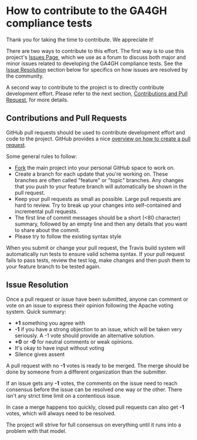 # How to contribute to the GA4GH compliance tests

Thank you for taking the time to contribute. We appreciate it!

There are two ways to contribute to this effort. The first way is to use this 
project's [Issues Page](https://github.com/ga4gh/compliance/issues), which we 
use as a forum to discuss both major and minor issues related to developing 
the GA4GH compliance tests. See the [Issue Resolution](#issue_resolution) 
section below for specifics on how issues are resolved by the community.

A second way to contribute to the project is to directly contribute 
development effort. Please refer to the next section, 
[Contributions and Pull Request](#pull_request), for more details.

<a name="pull_request"></a>
## Contributions and Pull Requests

GitHub pull requests should be used to contribute development effort 
and code to the project. GitHub provides a nice 
[overview on how to create a pull request](https://help.github.com/articles/creating-a-pull-request).

Some general rules to follow:

* [Fork](https://help.github.com/articles/fork-a-repo) the main project 
  into your personal GitHub space to work on.
* Create a branch for each update that you're working on. These branches 
  are often called "feature" or "topic" branches. Any changes that you 
  push to your feature branch will automatically be shown in the pull request.
* Keep your pull requests as small as possible. Large pull requests are 
  hard to review. Try to break up your changes into self-contained and 
  incremental pull requests.
* The first line of commit messages should be a short (<80 character) summary, 
  followed by an empty line and then any details that you want to share about 
  the commit.
* Please try to follow the existing syntax style

When you submit or change your pull request, the Travis build system will 
automatically run tests to ensure valid schema syntax. If your pull request 
fails to pass tests, review the test log, make changes and then push them 
to your feature branch to be tested again.


<a name="issue_resolution"></a>
## Issue Resolution

Once a pull request or issue have been submitted, anyone can comment or vote 
on an issue to express their opinion following the Apache voting system. 
Quick summary:

- **+1** something you agree with
- **-1** if you have a strong objection to an issue, which will be taken very 
  seriously. A -1 vote should provide an alternative solution.
- **+0** or **-0** for neutral comments or weak opinions.
- It's okay to have input without voting
- Silence gives assent

A pull request with no **-1** votes is ready to be merged. The merge should be 
done by someone from a different organization than the submitter.

If an issue gets any **-1** votes, the comments on the issue need to reach 
consensus before the issue can be resolved one way or the other. There isn't 
any strict time limit on a contentious issue.

In case a merge happens too quickly, closed pull requests can also get 
**-1** votes, which will always need to be resolved. 

The project will strive for full consensus on everything until it runs into 
a problem with that model.

